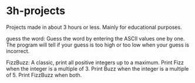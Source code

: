 # 3h-projects
Projects made in about 3 hours or less. Mainly for educational purposes.

guess the word:
Guess the word by entering the ASCII values one by one. The program will tell if your guess is too high or too low when your guess is incorrect.

FizzBuzz:
A classic, print all positive integers up to a maximum. Print Fizz when the integer is a multiple of 3. Print Buzz when the integer is a multiple of 5. Print FizzBuzz when both.
